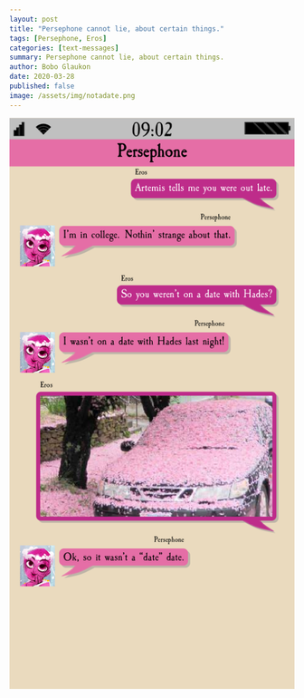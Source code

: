 ```yaml
---
layout: post
title: "Persephone cannot lie, about certain things."
tags: [Persephone, Eros]
categories: [text-messages]
summary: Persephone cannot lie, about certain things.
author: Bobo Glaukon
date: 2020-03-28
published: false
image: /assets/img/notadate.png
---
```


![Persephone cannot lie, about certain things.](/assets/img/notadate.png)


